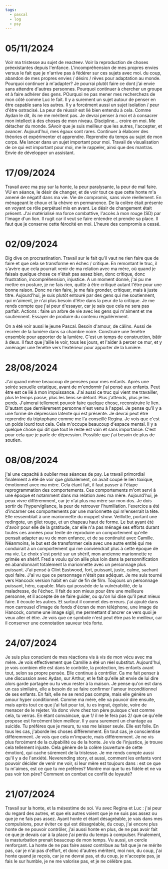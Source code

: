 ```yaml
---
tags:
  - pascal
  - log
  - psy
---
```

# 05/11/2024

Voir ma tristesse au sujet de reacteev. Voir la reproduction de choses préexistantes depuis l'enfance. L'incompréhension de mes propres envies versus le fait que je n'arrive pas à fédérer sur ces sujets avec moi. du coup, abandon de mes propres envies / désirs / rêves pour adaptation au monde.
Pourquoi continuer à m'adapter? Je pourrai plutôt faire ce dont j'ai envie sans attendre d'autres personnes. Pourquoi continuer à chercher un groupe et à faire adhérer des gens. POurquoi ne pas mener mes recherchezs de mon côté comme Luc le fait. Il y a surement un sujet autour de penser en être capable sans les autres.
Il y a forcément aussi un sujet isolation / peur d'être ostracisé. La peur de réussir est lié bien entendu à cela.
Comme Aydan le dit, ils ne me méritent pas. Je devrai penser à moi et à consacrer mon intellect à des choses de mon niveau.
Discipline... croire en moi. Me détacher du monde.
SAvoir que je suis meilleur que les autres, l'accepter, et avancer. Aujourd'hui, mes égaux sont rares.
Continuer à élaborer des théories et expérimenter et apprendre.
Reprendre du temps au sujet de mon corps. Me lancer dans un sujet important pour moi.
Travail de visualisation de ce qui est important pour moi, me le rappeler, ainsi que des mantras.
Envie de développer un assistant.


# 17/09/2024

Travail avec ma psy sur la honte, la peur paralysante, la peur de mal faire.
VU en séance, le désir de changer, et de voir tout ce que cette honte m'a amené de négatif dans ma vie. Vie de compromis, sans vivre réellement. En ménageant le choux et la chèvre en permanence. De la colère était présente en voyant ce rôle perpétuel mis en avant. Le désir de changement était présent.
J'ai matérialisé ma force combattive, l'accès à mon rouge (SD) par l'image d'un lion. Il rugit car il veut se faire entendre et prendre sa place.
Il faut que je conserve cette férocité en moi.
L'heure des compromis a cessé.

# 02/09/2024

Dig dive on procrastination.
Travail sur le fait qu'il vaut ne rien faire que de faire et que cela se transforme en échec / critique.
En remontant le truc, il s'avère que cela pourrait venir de ma relation avec ma mère, où quand je faisais quelque chose ce n'était pas assez bien, donc critique, donc frustration, incompréhension, injustice. A un moment donné, j'ai pu me mettre en posture, je ne fais rien, quitte à être critiqué autant l'être pour une bonne raison. Donc ne rien faire, je me fais gronder, critiquer, mais à juste titre.
Aujourd'hui, je suis plutôt entouré par des gens qui me soutiennent, qui m'aiment, je n'ai plus besoin d'être dans la peur de la critique.
Je me rends compte que j'ai peur d'essayer, car je sais que cela ne sera pas parfait.
Actions : faire un arbre de vie avec les gens qui m'aiment et me soutiennent.
Essayer de produire du contenu régulièrement.

On a été voir aussi le jeune Pascal. Besoin d'amour, de câlins. Aussi de recréer de la lumière dans sa chambre noire. Construire une fenêtre ensemble pour apporter de la lumière. C'est un temps de construction, bâtir à deux. Il faut que j'aille le voir, tous les jours, et l'aider à percer ce mur, et y aménager une fenêtre vers l'extérieur pour apporter de la lumière.

# 28/08/2024
J'ai quand même beaucoup de pensées pour mes enfants. Après une soirée sexuelle extatique, avant de m'endormir j'ai pensé aux enfants. Peut être est ce lié à mon impuissance.
J'ai aussi ce truc qui vient me travailler, plus le temps passe, plus les liens se défont. Plus j'attends, plus je les perds.
J'aimerai tellement pouvoir faire quelque chose, reconstruire le lien. D'autant que dernièrement personne n'est venu à l'appel.  Je pense qu'il y a une forme de dépression latente qui est présente.
Je devrai peut être reprendre du triptophane comme me l'a conseillé Regina.
Je vois que c'est un poids lourd tout cela. Cela m'occupe beaucoup d'espace mental.
Il y a quelque chose qui dit que tout le reste est vain et sans importance. C'est pour cela que je parle de dépression.
Possible que j'ai besoin de plus de soutien.

# 08/08/2024
j'ai une capacité à oublier mes séances de psy.
Le travail primordial finalement a été de voir que globalement, on avait coupé le lien toxique, émotionnel avec ma mère. Cela étant fait, il faut passer à l'étape reprogrammation des comportements. Ces comportements m'ont servi à une époque et notamment dans ma relation avec ma mère. Aujourd'hui, je peux vivre différemment, car je n'ai plus ma mère sur mon dos. Je dois sortir de l'hypervigilance, la peur de retrouver l'humiliation.
l'exercice a été d'incarner ces comportements par une marionnette qui m'enserrait la tête. Elle ressemblait à une marionnette du muppet show. Veillotte, portant une redingote, un gilet rouge, et un chapeau haut de forme. Le but ayant été d'avoir pour elle de la gratitude, car elle n'a pas ménagé ses efforts durant toutes ces années pour tente de reproduire un comportement qu'elle pensait adapter au vu de mon enfance, et de sa continuité avec Camille.
Néanmoins, le but est de transformer cela avec une autre entité qui me conduirait à un comportement qui me conviendrait plus à cette époque de ma vie.
Le choix s'est porté sur un shérif, mon ancienne marionnette re grimée en shérif. Fred a voulu qu'on aille plus loin dans la personnification en abandonnant totalement la marionnette avec un personnage plus puissant. J'ai pensé à Clint Eastwood, fort, puissant, juste, calme, sachant quoi faire.
J'ai vu que ce personnage n'était pas adéquat. Je me suis tourné vers Hancock version habit en cuir de fin de film. Toujours un personnage puissant, héro, capable. Mais qui possède de la vulnérabilité, de la maladresse, de l'échec. Il fait de son mieux pour être une meilleure personne, et il accepte de se faire guider, ou qu'on lui dise qu'il peut mieux faire. Il écoute les autres. Et surtout il commet des erreurs.
j'ai ajouté dans mon carrousel d'image de fonds d'écran de mon téléphone, une image de Hancock, comme une image sigil, me permettant d'ancrer ce vers quoi je veux aller et être.
Je vois que ce symbole n'est peut être pas le meilleur, car il conserver une connotation sauveur très forte.

# 24/07/2024
Je suis plus conscient de mes réactions vis à vis de mon vécu avec ma mère. Je vois effectivement que Camille a été un réel substitut. Aujourd'hui, je vois combien elle est dans le contrôle, la protection, les enfants avant tout, selon sa propre pensée. Elle continue à contrôler. Ca me fait penser à une discussion avec Aydan, sur Arthur, et le fait qu'elle ait envie de lui dire alors garde partagée ou tu veux rester à la maison.
Je pense qu'on est dans un cas similaire, elle a besoin de se faire confirmer l'amour inconditionnel de ses enfants. En fait, elle ne se rend pas compte, mais elle génère un amour hyper conditionnel.
Comme ma mère, elle va pouvoir dire ensuite, mais après tout ce que j'ai fait pour toi, tu es ingrat, égoïste, voire de menacer de le rejeter. Va donc vivre chez ton père puisque c'est comme cela, tu verras. En étant convaincue, que 1/ il ne le fera pas 2/ que ce qu'elle propose est forcément bien meilleur. Il y aura surement un chantage au suicide. Tu préfères que je meurs, tu vas me laisser seule.
Elle est folle.
En tous les cas, j'aborde les choses différemment. En tout cas, je conscientise différemment. Je vois que cela m'impacte, mais différemment. Je ne vis plus forcément de la culpabilité ou de la honte. Je vis de l'injustice, je trouve cela tellement injuste. Cela génère de la colère (ouverture de cette émotion), qui cache sûrement de la tristesse. Je me rends compte aussi qu'il y a de l'anxiété. Neverending story, et aussi, comment les enfants vont pouvoir décider de venir me voir, si leur mère est toujours dans : est ce que tu m'aimes, est ce que tu me préfères? Montre moi que tu es fidèle et ne va pas voir ton père? Comment on combat ce conflit de loyauté?


# 21/07/2024

Travail sur la honte, et la mésestime de soi.
Vu avec Regina et Luc : j'ai peur du regard des autres, et que els autres voient que je ne suis pas assez ou que je ne fais pas assez. Ayant honte et étant désagréable, je vais dans mes compulsions, pour éviter ce qui est désagréable, du coup, j'ai encore plus honte de ne pouvoir contrôler, j'ai aussi honte en plus, de ne pas avoir fait ce que je devais car à la place j'ai perdu du temps à compulser. Finalement, la masturbation prenait beaucoup de mon temps.
Vu aussi, un cercle renforçant. La honte de ne pas faire assez contribue au fait que je ne mérite pas, car je n'ai pas d'effort, et donc d'autres méritent, moi non, du coup, j'ai honte quand je reçois, car je ne devrai pas, et du coup, je n'accepte pas, je fais le sur humble, je ne me valorise pas, et je ne célèbre pas.
